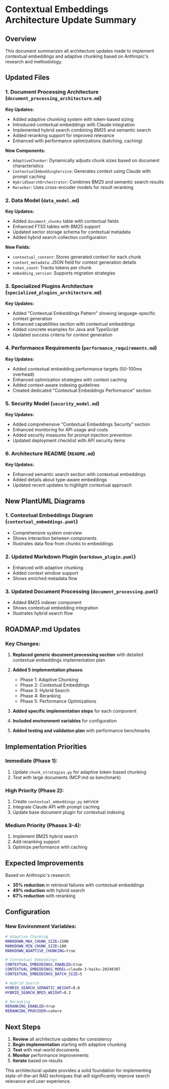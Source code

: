 # Contextual Embeddings Architecture Update Summary

## Overview
This document summarizes all architecture updates made to implement contextual embeddings and adaptive chunking based on Anthropic's research and methodology.

## Updated Files

### 1. Document Processing Architecture (`document_processing_architecture.md`)
**Key Updates:**
- Added adaptive chunking system with token-based sizing
- Introduced contextual embeddings with Claude integration
- Implemented hybrid search combining BM25 and semantic search
- Added reranking support for improved relevance
- Enhanced with performance optimizations (batching, caching)

**New Components:**
- `AdaptiveChunker`: Dynamically adjusts chunk sizes based on document characteristics
- `ContextualEmbeddingService`: Generates context using Claude with prompt caching
- `HybridSearchOrchestrator`: Combines BM25 and semantic search results
- `Reranker`: Uses cross-encoder models for result reranking

### 2. Data Model (`data_model.md`)
**Key Updates:**
- Added `document_chunks` table with contextual fields
- Enhanced FTS5 tables with BM25 support
- Updated vector storage schema for contextual metadata
- Added hybrid search collection configuration

**New Fields:**
- `contextual_content`: Stores generated context for each chunk
- `context_metadata`: JSON field for context generation details
- `token_count`: Tracks tokens per chunk
- `embedding_version`: Supports migration strategies

### 3. Specialized Plugins Architecture (`specialized_plugins_architecture.md`)
**Key Updates:**
- Added "Contextual Embeddings Pattern" showing language-specific context generation
- Enhanced capabilities section with contextual embeddings
- Added concrete examples for Java and TypeScript
- Updated success criteria for context generation

### 4. Performance Requirements (`performance_requirements.md`)
**Key Updates:**
- Added contextual embedding performance targets (50-100ms overhead)
- Enhanced optimization strategies with context caching
- Added context-aware indexing guidelines
- Created dedicated "Contextual Embeddings Performance" section

### 5. Security Model (`security_model.md`)
**Key Updates:**
- Added comprehensive "Contextual Embeddings Security" section
- Enhanced monitoring for API usage and costs
- Added security measures for prompt injection prevention
- Updated deployment checklist with API security items

### 6. Architecture README (`README.md`)
**Key Updates:**
- Enhanced semantic search section with contextual embeddings
- Added details about type-aware embeddings
- Updated recent updates to highlight contextual approach

## New PlantUML Diagrams

### 1. Contextual Embeddings Diagram (`contextual_embeddings.puml`)
- Comprehensive system overview
- Shows interaction between components
- Illustrates data flow from chunks to embeddings

### 2. Updated Markdown Plugin (`markdown_plugin.puml`)
- Enhanced with adaptive chunking
- Added context window support
- Shows enriched metadata flow

### 3. Updated Document Processing (`document_processing.puml`)
- Added BM25 indexer component
- Shows contextual embedding integration
- Illustrates hybrid search flow

## ROADMAP.md Updates

### Key Changes:
1. **Replaced generic document processing section** with detailed contextual embeddings implementation plan
2. **Added 5 implementation phases**:
   - Phase 1: Adaptive Chunking
   - Phase 2: Contextual Embeddings
   - Phase 3: Hybrid Search
   - Phase 4: Reranking
   - Phase 5: Performance Optimizations

3. **Added specific implementation steps** for each component
4. **Included environment variables** for configuration
5. **Added testing and validation plan** with performance benchmarks

## Implementation Priorities

### Immediate (Phase 1):
1. Update `chunk_strategies.py` for adaptive token-based chunking
2. Test with large documents (MCP.md as benchmark)

### High Priority (Phase 2):
1. Create `contextual_embeddings.py` service
2. Integrate Claude API with prompt caching
3. Update base document plugin for contextual indexing

### Medium Priority (Phases 3-4):
1. Implement BM25 hybrid search
2. Add reranking support
3. Optimize performance with caching

## Expected Improvements

Based on Anthropic's research:
- **35% reduction** in retrieval failures with contextual embeddings
- **49% reduction** with hybrid search
- **67% reduction** with reranking

## Configuration

### New Environment Variables:
```bash
# Adaptive Chunking
MARKDOWN_MAX_CHUNK_SIZE=1500
MARKDOWN_MIN_CHUNK_SIZE=100
MARKDOWN_ADAPTIVE_CHUNKING=true

# Contextual Embeddings
CONTEXTUAL_EMBEDDINGS_ENABLED=true
CONTEXTUAL_EMBEDDINGS_MODEL=claude-3-haiku-20240307
CONTEXTUAL_EMBEDDINGS_BATCH_SIZE=5

# Hybrid Search
HYBRID_SEARCH_SEMANTIC_WEIGHT=0.8
HYBRID_SEARCH_BM25_WEIGHT=0.2

# Reranking
RERANKING_ENABLED=true
RERANKING_PROVIDER=cohere
```

## Next Steps

1. **Review** all architecture updates for consistency
2. **Begin implementation** starting with adaptive chunking
3. **Test** with real-world documents
4. **Monitor** performance improvements
5. **Iterate** based on results

This architectural update provides a solid foundation for implementing state-of-the-art RAG techniques that will significantly improve search relevance and user experience.